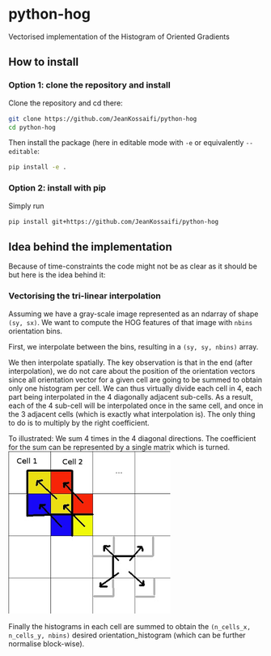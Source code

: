 # python-hog

Vectorised implementation of the Histogram of Oriented Gradients

## How to install
 
### Option 1: clone the repository and install

Clone the repository and cd there:
```bash
git clone https://github.com/JeanKossaifi/python-hog
cd python-hog
```
Then install the package (here in editable mode with `-e` or equivalently `--editable`:
```bash
pip install -e .
```

### Option 2: install with pip

Simply run
```bash
pip install git+https://github.com/JeanKossaifi/python-hog
```

## Idea behind the implementation

Because of time-constraints the code might not be as clear as it should be but here is the idea behind it:

### Vectorising the tri-linear interpolation
Assuming we have a gray-scale image represented as an ndarray of shape `(sy, sx)`.
We want to compute the HOG features of that image with `nbins` orientation bins.

First, we interpolate between the bins, resulting in a `(sy, sy, nbins)` array.

We then interpolate spatially. The key observation is that in the end (after interpolation), we do not care about the position of the orientation vectors since all orientation vector for a given cell are going to be summed to obtain only one histogram per cell.
We can thus virtually divide each cell in 4, each part being interpolated in the 4 diagonally adjacent sub-cells.
As a result, each of the 4 sub-cell will be interpolated once in the same cell, and once in the 3 adjacent cells (which is exactly what interpolation is).
The only thing to do is to multiply by the right coefficient. 

To illustrated: We sum 4 times in the 4 diagonal directions. The coefficient for the sum can be represented by a single matrix which is turned.
![Illustration](./images/interpolation_illustration.jpg)

Finally the histograms in each cell are summed to obtain the `(n_cells_x, n_cells_y, nbins)` desired orientation_histogram (which can be further normalise block-wise).
